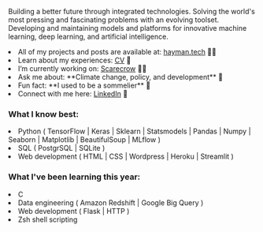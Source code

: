 <p align="left">Building a better future through integrated technologies. Solving the world's most pressing and fascinating problems with an evolving toolset. Developing and maintaining models and platforms for innovative machine learning, deep learning, and artificial intelligence.</p>  

<li> All of my projects and posts are available at: <a href="https://hayman.tech">hayman.tech</a> 👨‍💻 </li>
<li> Learn about my experiences: <a href="https://bigdata416011915.files.wordpress.com/2020/12/michaelhaymancv201210.pdf">CV</a> 📄 </li>
<li> I’m currently working on: <a href="https://github.com/mdghayman/Scarecrow">Scarecrow</a> 👨‍🌾 </li>
<li> Ask me about: **Climate change, policy, and development** 🌱 </li>
<li> Fun fact: **I used to be a sommelier** 🍷 </li>
<li> Connect with me here: <a href="https://linkedin.com/in/michael-hayman-uk">LinkedIn</a> 👋 </li>

<h3 align="left">What I know best:</h3>
<li> Python ( TensorFlow | Keras | Sklearn | Statsmodels | Pandas | Numpy | Seaborn | Matplotlib | BeautifulSoup | MLflow ) </li>
<li> SQL ( PostgrSQL | SQLite ) </li>
<li> Web development ( HTML | CSS | Wordpress | Heroku | Streamlit ) </li>

<h3 align="left">What I've been learning this year:</h3>
<li> C </li>
<li> Data engineering ( Amazon Redshift | Google Big Query ) </li>
<li> Web development ( Flask | HTTP ) </li>
<li> Zsh shell scripting </li>
